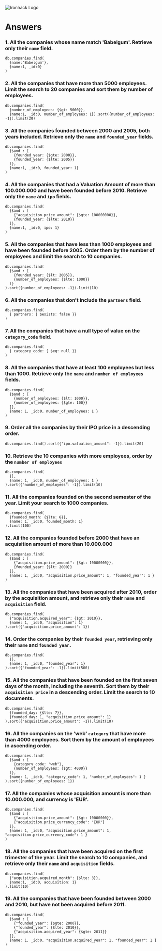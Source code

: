 ![Ironhack Logo](https://i.imgur.com/1QgrNNw.png)

# Answers

### 1. All the companies whose name match 'Babelgum'. Retrieve only their `name` field.

```
db.companies.find(
  {name:'Babelgum'},
  {name:1, _id:0}
)
```

### 2. All the companies that have more than 5000 employees. Limit the search to 20 companies and sort them by **number of employees**.

```
db.companies.find(
  {number_of_employees: {$gt: 5000}},
  {name:1, _id:0, number_of_employees: 1}).sort({number_of_employees: -1}).limit(20)
```

### 3. All the companies founded between 2000 and 2005, both years included. Retrieve only the `name` and `founded_year` fields.

```
db.companies.find(
  {$and : [
    {founded_year: {$gte: 2000}},
    {founded_year: {$lte: 2005}}
  ]},
  {name:1, _id:0, founded_year: 1}
)
```

### 4. All the companies that had a Valuation Amount of more than 100.000.000 and have been founded before 2010. Retrieve only the `name` and `ipo` fields.

```
db.companies.find(
  {$and : [
    {"acquisition.price_amount": {$gte: 100000000}},
    {founded_year: {$lte: 2010}}
  ]},
  {name:1, _id:0, ipo: 1}
)
```

### 5. All the companies that have less than 1000 employees and have been founded before 2005. Order them by the number of employees and limit the search to 10 companies.

```
db.companies.find(
  {$and : [
    {founded_year: {$lt: 2005}},
    {number_of_employees: {$lte: 1000}}
  ]}
).sort({number_of_employees: -1}).limit(10)
```

### 6. All the companies that don't include the `partners` field.

```
db.companies.find(
  { partners: { $exists: false }}
)
```

### 7. All the companies that have a null type of value on the `category_code` field.

```
db.companies.find(
  { category_code: { $eq: null }}
)
```

### 8. All the companies that have at least 100 employees but less than 1000. Retrieve only the `name` and `number of employees` fields.

```
db.companies.find(
  {$and : [
    {number_of_employees: {$lt: 1000}},
    {number_of_employees: {$gte: 100}}
  ]},
  {name: 1, _id:0, number_of_employees: 1 }
)
```

### 9. Order all the companies by their IPO price in a descending order.

```
db.companies.find().sort({"ipo.valuation_amount": -1}).limit(20)
```

### 10. Retrieve the 10 companies with more employees, order by the `number of employees`

```
db.companies.find(
  {},
  {name: 1, _id:0, number_of_employees: 1 }
).sort({"number_of_employees": -1}).limit(10)

```

### 11. All the companies founded on the second semester of the year. Limit your search to 1000 companies.

```
db.companies.find(
  {founded_month: {$lte: 6}},
  {name: 1, _id:0, founded_month: 1}
).limit(100)
```

### 12. All the companies founded before 2000 that have an acquisition amount of more than 10.000.000

```
db.companies.find(
  {$and : [
    {"acquisition.price_amount": {$gt: 10000000}},
    {founded_year: {$lt: 2000}}
  ]},
  {name: 1, _id:0, "acquisition.price_amount": 1, "founded_year": 1 }
)
```

### 13. All the companies that have been acquired after 2010, order by the acquisition amount, and retrieve only their `name` and `acquisition` field.

```
db.companies.find(
  {"acquisition.acquired_year": {$gt: 2010}},
  {name: 1, _id:0, "acquisition": 1}
).sort({"acquisition.price_amount": 1})

```

### 14. Order the companies by their `founded year`, retrieving only their `name` and `founded year`.

```
db.companies.find(
  {},
  {name: 1, _id:0, "founded_year": 1}
).sort({"founded_year": -1}).limit(500)

```

### 15. All the companies that have been founded on the first seven days of the month, including the seventh. Sort them by their `acquisition price` in a descending order. Limit the search to 10 documents.

```
db.companies.find(
  {founded_day: {$lte: 7}},
  {founded_day: 1, "acquisition.price_amount": 1}
).sort({"acquisition.price_amount": -1}).limit(10)
```

### 16. All the companies on the 'web' `category` that have more than 4000 employees. Sort them by the amount of employees in ascending order.

```
db.companies.find(
  {$and : [
    {category_code: "web"},
    {number_of_employees: {$gt: 4000}}
  ]},
  {name: 1, _id:0, "category_code": 1, "number_of_employees": 1 }
).sort({number_of_employees: 1})
```

### 17. All the companies whose acquisition amount is more than 10.000.000, and currency is 'EUR'.

```
db.companies.find(
  {$and : [
    {"acquisition.price_amount": {$gt: 10000000}},
    {"acquisition.price_currency_code": "EUR"}
  ]},
  {name: 1, _id:0, "acquisition.price_amount": 1, "acquisition.price_currency_code": 1 }
)
```

### 18. All the companies that have been acquired on the first trimester of the year. Limit the search to 10 companies, and retrieve only their `name` and `acquisition` fields.

```
db.companies.find(
  {"acquisition.acquired_month": {$lte: 3}},
  {name:1, _id:0, acquisition: 1}
).limit(10)
```

### 19. All the companies that have been founded between 2000 and 2010, but have not been acquired before 2011.

```
db.companies.find(
  {$and : [
    {"founded_year": {$gte: 2000}},
    {"founded_year": {$lte: 2010}},
    {"acquisition.acquired_year": {$gte: 2011}}
  ]},
  {name: 1, _id:0, "acquisition.acquired_year": 1, "founded_year": 1 }
)
```
